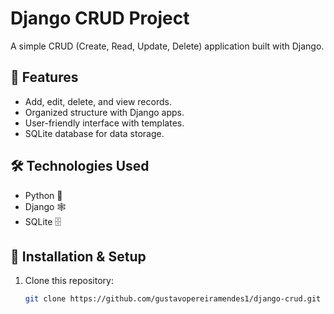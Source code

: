 # Django CRUD Project

A simple CRUD (Create, Read, Update, Delete) application built with Django.

## 🚀 Features
- Add, edit, delete, and view records.
- Organized structure with Django apps.
- User-friendly interface with templates.
- SQLite database for data storage.

## 🛠️ Technologies Used
- Python 🐍
- Django 🕸️
- SQLite 🗄️

## 📌 Installation & Setup
1. Clone this repository:  
   ```sh
   git clone https://github.com/gustavopereiramendes1/django-crud.git
